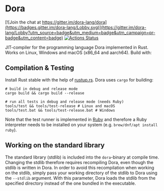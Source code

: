 # Dora

[![Join the chat at https://gitter.im/dora-lang/dora](https://badges.gitter.im/dora-lang/Lobby.svg)](https://gitter.im/dora-lang/Lobby?utm_source=badge&utm_medium=badge&utm_campaign=pr-badge&utm_content=badge)
[![Actions Status](https://github.com/dinfuehr/dora/workflows/ci/badge.svg)](https://github.com/dinfuehr/dora/actions)

JIT-compiler for the programming language Dora implemented in Rust. Works on
Linux, Windows and macOS (x86\_64 and aarch64). Build with:

## Compilation & Testing

Install Rust stable with the help of [rustup.rs](http://rustup.rs). Dora uses
`cargo` for building:

```
# build in debug and release mode
cargo build && cargo build --release

# run all tests in debug and release mode (needs Ruby)
tools/test && tools/test-release # Linux and macOS
tools/test.bat && tools/test-release.bat # Windows
```

Note that the test runner is implemented in [Ruby](https://www.ruby-lang.org/)
and therefore a Ruby interpreter needs to be installed on your system (e.g.
`brew/dnf/apt install ruby`).

## Working on the standard library

The standard library (stdlib) is included into the `dora`-binary at compile
time. Changing the stdlib therefore requires recompiling Dora, even though the
stdlib is written in Dora. In order to avoid this recompilation when working on
the stdlib, simply pass your working directory of the stdlib to Dora using the
`--stdlib` argument. With this parameter, Dora loads the stdlib from the
specified directory instead of the one bundled in the executable.
